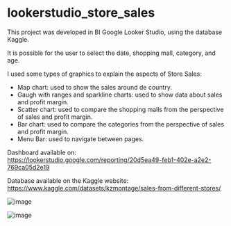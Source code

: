 # lookerstudio_store_sales
This project was developed in BI Google Looker Studio, using the database Kaggle.

It is possible for the user to select the date, shopping mall, category, and age.

I used some types of graphics to explain the aspects of Store Sales:
- Map chart: used to show the sales around de country.
- Gaugh with ranges and sparkline charts: used to show data about sales and profit margin.
- Scatter chart: used to compare the shopping malls from the perspective of sales and profit margin.
- Bar chart: used to compare the categories from the perspective of sales and profit margin.
- Menu Bar: used to navigate between pages.

Dashboard available on:
https://lookerstudio.google.com/reporting/20d5ea49-feb1-402e-a2e2-769ca05d2e19

Database available on the Kaggle website:
https://www.kaggle.com/datasets/kzmontage/sales-from-different-stores/

![image](https://github.com/marciaback/lookerstudio_store_sales/assets/45545675/819b9974-1e28-4117-ad7a-840a81d6bda4)

![image](https://github.com/marciaback/lookerstudio_store_sales/assets/45545675/c56c2c26-5534-4bbc-bf6b-a009b8441825)


